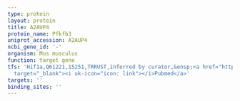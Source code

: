 ```yaml
---
type: protein
layout: protein
title: A2AUP4
protein_name: Pfkfb3
uniprot_accession: A2AUP4
ncbi_gene_id: '-'
organism: Mus musculus
function: target gene
tfs: 'Hif1a,Q61221,15251,TRRUST,inferred by curator,&ensp;<a href="https://www.ncbi.nlm.nih.gov/pubmed/?term=14623077%5Buid%5D"
  target="_blank"><i uk-icon="icon: link"></i>Pubmed</a>'
targets: ''
binding_sites: ''
---
```


